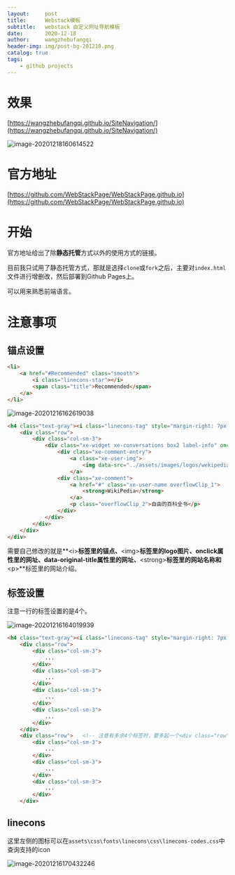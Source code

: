 ```yaml
---
layout:     post
title:      Webstack模板
subtitle:   webstack 自定义网址导航模板
date:       2020-12-18
author:     wangzhebufangqi
header-img: img/post-bg-201218.png
catalog: true
tags:
    - github projects
---
```


# 效果

[https://wangzhebufangqi.github.io/SiteNavigation/](https://wangzhebufangqi.github.io/SiteNavigation/)

![image-20201218160614522](https://gitee.com/wangzhebufangqi/PictureBed/raw/master/image-20201218160614522.png)

# 官方地址

[https://github.com/WebStackPage/WebStackPage.github.io](https://github.com/WebStackPage/WebStackPage.github.io)

# 开始

官方地址给出了除**静态托管**方式以外的使用方式的链接。

目前我只试用了静态托管方式，那就是选择`clone`或`fork`之后，主要对`index.html`文件进行增删改，然后部署到Github Pages上。

可以用来熟悉前端语言。

# 注意事项

## 锚点设置

```html
<li>
	<a href="#Recommended" class="smooth">
		<i class="linecons-star"></i>
        <span class="title">Recommended</span>
    </a>
</li>
```

![image-20201216162619038](https://gitee.com/wangzhebufangqi/PictureBed/raw/master/image-20201216162619038.png)

```html
<h4 class="text-gray"><i class="linecons-tag" style="margin-right: 7px;" id="Recommended"></i>Recommended</h4>
	<div class="row">
		<div class="col-sm-3">
			<div class="xe-widget xe-conversations box2 label-info" onclick="window.open('https://www.wikipedia.org/', '_blank')" data-toggle="tooltip" data-placement="bottom" title="" data-original-title="https://dribbble.com/">
            	<div class="xe-comment-entry">
                	<a class="xe-user-img">
                    	<img data-src="../assets/images/logos/wekipedia.ico" class="lozad img-circle" width="40">
                    </a>
                <div class="xe-comment">
                    <a href="#" class="xe-user-name overflowClip_1">
                    	<strong>WikiPedia</strong>
                    </a>
                    <p class="overflowClip_2">自由的百科全书</p>
                </div>
          	</div>
		</div>
	</div>
</div>
```

需要自己修改的就是**\<i>**标签里的锚点、**\<img>**标签里的logo图片、**onclick**属性里的网址、**data-original-title**属性里的网址、**\<strong>**标签里的网站名称和**\<p>**标签里的网站介绍。

## 标签设置

注意一行的标签设置的是4个。

![image-20201216164019939](https://gitee.com/wangzhebufangqi/PictureBed/raw/master/image-20201216164019939.png)

```html
<h4 class="text-gray"><i class="linecons-tag" style="margin-right: 7px;" id="Recommended"></i>Recommended</h4>
	<div class="row">
        <div class="col-sm-3">
            ...
        </div>
        <div class="col-sm-3">
            ...
        </div>
        <div class="col-sm-3">
            ...
        </div>
        <div class="col-sm-3">
            ...
        </div>
	</div>
	<div class="row">	<!-- 注意有多余4个标签时，要多起一个<div class="row"> -->
        <div class="col-sm-3">
            ...
        </div>
        <div class="col-sm-3">
            ...
        </div>
        <div class="col-sm-3">
            ...
        </div>
	</div>
```

## linecons

这里左侧的图标可以在`assets\css\fonts\linecons\css\linecons-codes.css`中查询支持的icon

![image-20201216170432246](https://gitee.com/wangzhebufangqi/PictureBed/raw/master/image-20201216170432246.png)

